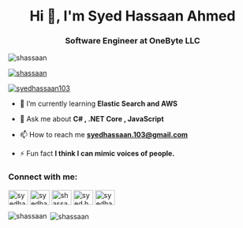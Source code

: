 <h1 align="center">Hi 👋, I'm Syed Hassaan Ahmed</h1>
<h3 align="center">Software Engineer at OneByte LLC</h3>

<p align="left"> <img src="https://komarev.com/ghpvc/?username=shassaan&label=Profile%20views&color=0e75b6&style=flat" alt="shassaan" /> </p>

<p align="left"> <a href="https://github.com/ryo-ma/github-profile-trophy"><img src="https://github-profile-trophy.vercel.app/?username=shassaan" alt="shassaan" /></a> </p>

<p align="left"> <a href="https://twitter.com/syedhassaan103" target="blank"><img src="https://img.shields.io/twitter/follow/syedhassaan103?logo=twitter&style=for-the-badge" alt="syedhassaan103" /></a> </p>

- 🌱 I’m currently learning **Elastic Search and AWS**

- 💬 Ask me about **C# , .NET Core , JavaScript**

- 📫 How to reach me **syedhassaan.103@gmail.com**

- ⚡ Fun fact **I think I can mimic voices of people.**

<p align="left">
<h3 align="left">Connect with me:</h3>
<a href="https://dev.to/syedhassaan103" target="blank"><img align="center" src="https://cdn.jsdelivr.net/npm/simple-icons@3.0.1/icons/dev-dot-to.svg" alt="syedhassaan103" height="30" width="40" /></a>
<a href="https://twitter.com/syedhassaan103" target="blank"><img align="center" src="https://cdn.jsdelivr.net/npm/simple-icons@3.0.1/icons/twitter.svg" alt="syedhassaan103" height="30" width="40" /></a>
<a href="https://linkedin.com/in/shassaan" target="blank"><img align="center" src="https://cdn.jsdelivr.net/npm/simple-icons@3.0.1/icons/linkedin.svg" alt="shassaan" height="30" width="40" /></a>
<a href="https://fb.com/syed.hassaan.102" target="blank"><img align="center" src="https://cdn.jsdelivr.net/npm/simple-icons@3.0.1/icons/facebook.svg" alt="syed.hassaan.102" height="30" width="40" /></a>
<a href="https://instagram.com/syedhassaannaqvi" target="blank"><img align="center" src="https://cdn.jsdelivr.net/npm/simple-icons@3.0.1/icons/instagram.svg" alt="syedhassaannaqvi" height="30" width="40" /></a>
</p>



<p><img align="left" src="https://github-readme-stats.vercel.app/api/top-langs/?username=shassaan&layout=compact" alt="shassaan" /></p>

<p>&nbsp;<img align="center" src="https://github-readme-stats.vercel.app/api?username=shassaan&show_icons=true" alt="shassaan" /></p>



